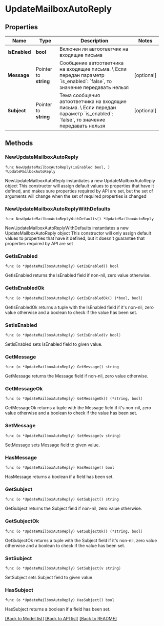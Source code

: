 # UpdateMailboxAutoReply

## Properties

Name | Type | Description | Notes
------------ | ------------- | ------------- | -------------
**IsEnabled** | **bool** | Включен ли автоответчик на входящие письма | 
**Message** | Pointer to **string** | Сообщение автоответчика на входящие письма. \\  Если передан параметр &#x60;is_enabled&#x60;: &#x60;false&#x60;, то значение передавать нельзя | [optional] 
**Subject** | Pointer to **string** | Тема сообщения автоответчика на входящие письма. \\  Если передан параметр &#x60;is_enabled&#x60;: &#x60;false&#x60;, то значение передавать нельзя | [optional] 

## Methods

### NewUpdateMailboxAutoReply

`func NewUpdateMailboxAutoReply(isEnabled bool, ) *UpdateMailboxAutoReply`

NewUpdateMailboxAutoReply instantiates a new UpdateMailboxAutoReply object
This constructor will assign default values to properties that have it defined,
and makes sure properties required by API are set, but the set of arguments
will change when the set of required properties is changed

### NewUpdateMailboxAutoReplyWithDefaults

`func NewUpdateMailboxAutoReplyWithDefaults() *UpdateMailboxAutoReply`

NewUpdateMailboxAutoReplyWithDefaults instantiates a new UpdateMailboxAutoReply object
This constructor will only assign default values to properties that have it defined,
but it doesn't guarantee that properties required by API are set

### GetIsEnabled

`func (o *UpdateMailboxAutoReply) GetIsEnabled() bool`

GetIsEnabled returns the IsEnabled field if non-nil, zero value otherwise.

### GetIsEnabledOk

`func (o *UpdateMailboxAutoReply) GetIsEnabledOk() (*bool, bool)`

GetIsEnabledOk returns a tuple with the IsEnabled field if it's non-nil, zero value otherwise
and a boolean to check if the value has been set.

### SetIsEnabled

`func (o *UpdateMailboxAutoReply) SetIsEnabled(v bool)`

SetIsEnabled sets IsEnabled field to given value.


### GetMessage

`func (o *UpdateMailboxAutoReply) GetMessage() string`

GetMessage returns the Message field if non-nil, zero value otherwise.

### GetMessageOk

`func (o *UpdateMailboxAutoReply) GetMessageOk() (*string, bool)`

GetMessageOk returns a tuple with the Message field if it's non-nil, zero value otherwise
and a boolean to check if the value has been set.

### SetMessage

`func (o *UpdateMailboxAutoReply) SetMessage(v string)`

SetMessage sets Message field to given value.

### HasMessage

`func (o *UpdateMailboxAutoReply) HasMessage() bool`

HasMessage returns a boolean if a field has been set.

### GetSubject

`func (o *UpdateMailboxAutoReply) GetSubject() string`

GetSubject returns the Subject field if non-nil, zero value otherwise.

### GetSubjectOk

`func (o *UpdateMailboxAutoReply) GetSubjectOk() (*string, bool)`

GetSubjectOk returns a tuple with the Subject field if it's non-nil, zero value otherwise
and a boolean to check if the value has been set.

### SetSubject

`func (o *UpdateMailboxAutoReply) SetSubject(v string)`

SetSubject sets Subject field to given value.

### HasSubject

`func (o *UpdateMailboxAutoReply) HasSubject() bool`

HasSubject returns a boolean if a field has been set.


[[Back to Model list]](../README.md#documentation-for-models) [[Back to API list]](../README.md#documentation-for-api-endpoints) [[Back to README]](../README.md)


